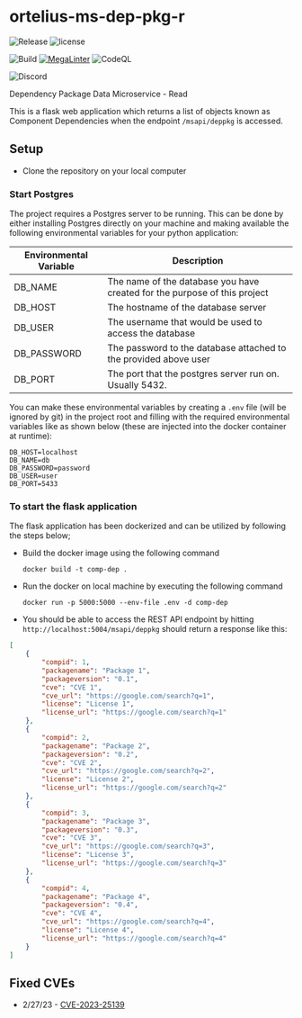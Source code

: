 # ortelius-ms-dep-pkg-r

![Release](https://img.shields.io/github/v/release/ortelius/ms-dep-pkg-r?sort=semver)
![license](https://img.shields.io/github/license/ortelius/ms-dep-pkg-r)

![Build](https://img.shields.io/github/actions/workflow/status/ortelius/ms-dep-pkg-r/build-push-chart.yml)
[![MegaLinter](https://github.com/ortelius/ms-dep-pkg-r/workflows/MegaLinter/badge.svg?branch=main)](https://github.com/ortelius/ms-dep-pkg-r/actions?query=workflow%3AMegaLinter+branch%3Amain)
![CodeQL](https://github.com/ortelius/ms-dep-pkg-r/workflows/CodeQL/badge.svg)

![Discord](https://img.shields.io/discord/722468819091849316)


Dependency Package Data Microservice - Read

This is a flask web application which returns a list of objects known as Component Dependencies when the
endpoint `/msapi/deppkg` is accessed.

## Setup

- Clone the repository on your local computer

### Start Postgres

The project requires a Postgres server to be running. This can be done by either installing Postgres directly on
your machine and making available the following environmental variables for your python application:

| Environmental Variable | Description                                                               |
|------------------------|---------------------------------------------------------------------------|
| DB_NAME                | The name of the database you have created for the purpose of this project |
| DB_HOST                | The hostname of the database server                                       |
| DB_USER                | The username that would be used to access the database                    |
| DB_PASSWORD            | The password to the database attached to the provided above user          |
| DB_PORT                | The port that the postgres server run on. Usually 5432.                   |

You can make these environmental variables by creating a `.env` file (will be ignored by git) in the
project root and filling with the required environmental variables like as shown below (these are
injected into the docker container at runtime):

```shell
DB_HOST=localhost
DB_NAME=db
DB_PASSWORD=password
DB_USER=user
DB_PORT=5433
```

### To start the flask application

The flask application has been dockerized and can be utilized by following the steps below;

- Build the docker image using the following command

  ```shell
  docker build -t comp-dep .
  ```

- Run the docker on local machine by executing the following command

  ```shell
  docker run -p 5000:5000 --env-file .env -d comp-dep
  ```

- You should be able to access the REST API endpoint by hitting `http://localhost:5004/msapi/deppkg` should return a response like this:

```json
[
    {
        "compid": 1,
        "packagename": "Package 1",
        "packageversion": "0.1",
        "cve": "CVE 1",
        "cve_url": "https://google.com/search?q=1",
        "license": "License 1",
        "license_url": "https://google.com/search?q=1"
    },
    {
        "compid": 2,
        "packagename": "Package 2",
        "packageversion": "0.2",
        "cve": "CVE 2",
        "cve_url": "https://google.com/search?q=2",
        "license": "License 2",
        "license_url": "https://google.com/search?q=2"
    },
    {
        "compid": 3,
        "packagename": "Package 3",
        "packageversion": "0.3",
        "cve": "CVE 3",
        "cve_url": "https://google.com/search?q=3",
        "license": "License 3",
        "license_url": "https://google.com/search?q=3"
    },
    {
        "compid": 4,
        "packagename": "Package 4",
        "packageversion": "0.4",
        "cve": "CVE 4",
        "cve_url": "https://google.com/search?q=4",
        "license": "License 4",
        "license_url": "https://google.com/search?q=4"
    }
]
```

## Fixed CVEs

- 2/27/23 - [CVE-2023-25139](https://www.openwall.com/lists/oss-security/2023/02/10/1)
